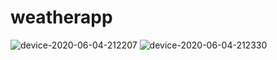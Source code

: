 # weatherapp

![device-2020-06-04-212207](https://user-images.githubusercontent.com/9689942/83794086-7d019f00-a6ae-11ea-92b8-65629b25be47.png)
![device-2020-06-04-212330](https://user-images.githubusercontent.com/9689942/83794092-7ecb6280-a6ae-11ea-8ac3-edb968472d73.png)
